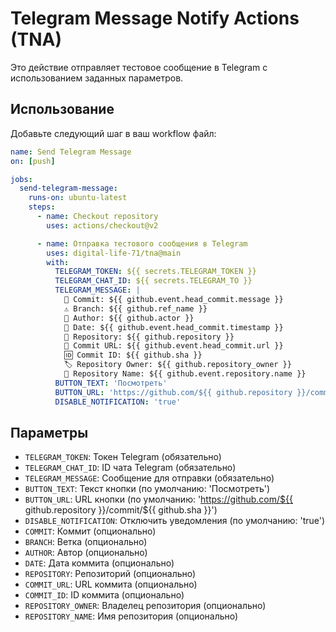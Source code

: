 # Telegram Message Notify Actions (TNA)

Это действие отправляет тестовое сообщение в Telegram с использованием заданных параметров.

## Использование

Добавьте следующий шаг в ваш workflow файл:

```yaml
name: Send Telegram Message
on: [push]

jobs:
  send-telegram-message:
    runs-on: ubuntu-latest
    steps:
      - name: Checkout repository
        uses: actions/checkout@v2

      - name: Отправка тестового сообщения в Telegram
        uses: digital-life-71/tna@main
        with:
          TELEGRAM_TOKEN: ${{ secrets.TELEGRAM_TOKEN }}
          TELEGRAM_CHAT_ID: ${{ secrets.TELEGRAM_TO }}
          TELEGRAM_MESSAGE: |
            📝 Commit: ${{ github.event.head_commit.message }}
            ⚠️ Branch: ${{ github.ref_name }}
            👤 Author: ${{ github.actor }}
            📅 Date: ${{ github.event.head_commit.timestamp }}
            📂 Repository: ${{ github.repository }}
            🔗 Commit URL: ${{ github.event.head_commit.url }}
            🆔 Commit ID: ${{ github.sha }}
            🏷️ Repository Owner: ${{ github.repository_owner }}
            📛 Repository Name: ${{ github.event.repository.name }}
          BUTTON_TEXT: 'Посмотреть'
          BUTTON_URL: 'https://github.com/${{ github.repository }}/commit/${{ github.sha }}'
          DISABLE_NOTIFICATION: 'true'
```

## Параметры

- `TELEGRAM_TOKEN`: Токен Telegram (обязательно)
- `TELEGRAM_CHAT_ID`: ID чата Telegram (обязательно)
- `TELEGRAM_MESSAGE`: Сообщение для отправки (обязательно)
- `BUTTON_TEXT`: Текст кнопки (по умолчанию: 'Посмотреть')
- `BUTTON_URL`: URL кнопки (по умолчанию: 'https://github.com/${{ github.repository }}/commit/${{ github.sha }}')
- `DISABLE_NOTIFICATION`: Отключить уведомления (по умолчанию: 'true')
- `COMMIT`: Коммит (опционально)
- `BRANCH`: Ветка (опционально)
- `AUTHOR`: Автор (опционально)
- `DATE`: Дата коммита (опционально)
- `REPOSITORY`: Репозиторий (опционально)
- `COMMIT_URL`: URL коммита (опционально)
- `COMMIT_ID`: ID коммита (опционально)
- `REPOSITORY_OWNER`: Владелец репозитория (опционально)
- `REPOSITORY_NAME`: Имя репозитория (опционально)